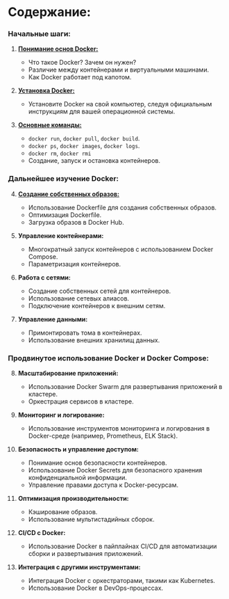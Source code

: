 # Содержание:

### Начальные шаги:

1. **[Понимание основ Docker:](https://github.com/HugoTheDeveloper/docker-guide/blob/main/rus-version/1-%D0%9F%D0%BE%D0%BD%D0%B8%D0%BC%D0%B0%D0%BD%D0%B8%D0%B5%20%D0%BE%D1%81%D0%BD%D0%BE%D0%B2%20Docker/1.1.%D1%82%D0%B5%D0%BE%D1%80%D0%B8%D1%8F.md)**
   - Что такое Docker? Зачем он нужен?
   - Различие между контейнерами и виртуальными машинами.
   - Как Docker работает под капотом.

2. **[Установка Docker:](https://github.com/HugoTheDeveloper/docker-guide/blob/main/rus-version/2-%D0%A3%D1%81%D1%82%D0%B0%D0%BD%D0%BE%D0%B2%D0%BA%D0%B0%20Docker/2.1.%D1%82%D0%B5%D0%BE%D1%80%D0%B8%D1%8F.md)**
   - Установите Docker на свой компьютер, следуя официальным инструкциям для вашей операционной системы.

3. **[Основные команды:](https://github.com/HugoTheDeveloper/docker-guide/tree/main/rus-version/3-%D0%9E%D1%81%D0%BD%D0%BE%D0%B2%D0%BD%D1%8B%D0%B5%20%D0%BA%D0%BE%D0%BC%D0%B0%D0%BD%D0%B4%D1%8B)**
   - `docker run`, `docker pull`, `docker build`.
   - `docker ps`, `docker images`, `docker logs`.
   - `docker rm`, `docker rmi`
   - Создание, запуск и остановка контейнеров.

### Дальнейшее изучение Docker:

4. **[Создание собственных образов:](https://github.com/HugoTheDeveloper/docker-guide/tree/main/rus-version/4-%D0%A1%D0%BE%D0%B7%D0%B4%D0%B0%D0%BD%D0%B8%D0%B5%20%D1%81%D0%BE%D0%B1%D1%81%D1%82%D0%B2%D0%B5%D0%BD%D0%BD%D1%8B%D1%85%20%D0%BE%D0%B1%D1%80%D0%B0%D0%B7%D0%BE%D0%B2)**
   - Использование Dockerfile для создания собственных образов.
   - Оптимизация Dockerfile.
   - Загрузка образов в Docker Hub.

5. **Управление контейнерами:**
   - Многократный запуск контейнеров с использованием Docker Compose.
   - Параметризация контейнеров.

6. **Работа с сетями:**
   - Создание собственных сетей для контейнеров.
   - Использование сетевых алиасов.
   - Подключение контейнеров к внешним сетям.

7. **Управление данными:**
   - Примонтировать тома в контейнерах.
   - Использование внешних хранилищ данных.

### Продвинутое использование Docker и Docker Compose:

8. **Масштабирование приложений:**
   - Использование Docker Swarm для развертывания приложений в кластере.
   - Оркестрация сервисов в кластере.

9. **Мониторинг и логирование:**
   - Использование инструментов мониторинга и логирования в Docker-среде (например, Prometheus, ELK Stack).

10. **Безопасность и управление доступом:**
    - Понимание основ безопасности контейнеров.
    - Использование Docker Secrets для безопасного хранения конфиденциальной информации.
    - Управление правами доступа к Docker-ресурсам.

11. **Оптимизация производительности:**
    - Кэширование образов.
    - Использование мультистадийных сборок.

12. **CI/CD с Docker:**
    - Использование Docker в пайплайнах CI/CD для автоматизации сборки и развертывания приложений.

13. **Интеграция с другими инструментами:**
    - Интеграция Docker с оркестраторами, такими как Kubernetes.
    - Использование Docker в DevOps-процессах.


